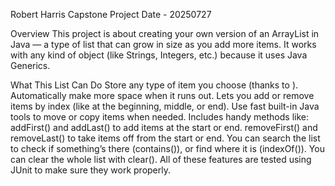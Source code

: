 Robert Harris
Capstone Project
Date - 20250727



Overview
This project is about creating your own version of an ArrayList in Java — a type of list that can grow in size as you add more items. It works with any kind of object (like Strings, Integers, etc.) because it uses Java Generics.

What This List Can Do
Store any type of item you choose (thanks to <T>).
Automatically make more space when it runs out.
Lets you add or remove items by index (like at the beginning, middle, or end).
Use fast built-in Java tools to move or copy items when needed.
Includes handy methods like:
addFirst() and addLast() to add items at the start or end.
removeFirst() and removeLast() to take items off from the start or end.
You can search the list to check if something’s there (contains()), or find where it is (indexOf()).
You can clear the whole list with clear().
All of these features are tested using JUnit to make sure they work properly.


